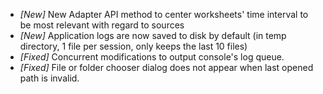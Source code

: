 * _[New]_ New Adapter API method to center worksheets' time interval to be most relevant with regard to sources
* _[New]_ Application logs are now saved to disk by default (in temp directory, 1 file per session, only keeps the last 10 files)
* _[Fixed]_ Concurrent modifications to output console's log queue.
* _[Fixed]_ File or folder chooser dialog does not appear when last opened path is invalid.